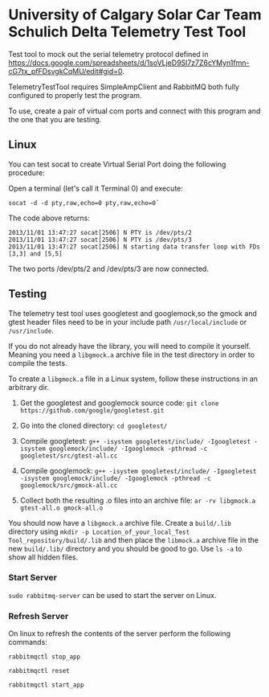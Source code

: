 # University of Calgary Solar Car Team Schulich Delta Telemetry Test Tool

Test tool to mock out the serial telemetry protocol defined in https://docs.google.com/spreadsheets/d/1soVLjeD9Sl7z7Z6cYMyn1fmn-cG7tx_pfFDsvgkCqMU/edit#gid=0.

TelemetryTestTool requires SimpleAmpClient and RabbitMQ both fully configured to properly test the program. 

To use, create a pair of virtual com ports and connect with this program and the one that you are testing.

## Linux
You can test socat to create Virtual Serial Port doing the following procedure:

Open a terminal (let's call it Terminal 0) and execute:

```
socat -d -d pty,raw,echo=0 pty,raw,echo=0`
```

The code above returns:

```
2013/11/01 13:47:27 socat[2506] N PTY is /dev/pts/2
2013/11/01 13:47:27 socat[2506] N PTY is /dev/pts/3
2013/11/01 13:47:27 socat[2506] N starting data transfer loop with FDs [3,3] and [5,5]
```

The two ports /dev/pts/2 and /dev/pts/3 are now connected.

## Testing
The telemetry test tool uses googletest and googlemock,so the gmock and gtest header files need to be in your include path `/usr/local/include` or `/usr/include`.

If you do not already have the library, you will need to compile it yourself.
Meaning you need a `libgmock.a` archive file in the test directory in order to compile the tests.

To create a `libgmock.a` file in a Linux system, follow these instructions in an arbitrary dir.

1. Get the googletest and googlemock source code:
    `git clone https://github.com/google/googletest.git`

2. Go into the cloned directory:
    `cd googletest/`

3. Compile googletest:
    `g++ -isystem googletest/include/ -Igoogletest -isystem googlemock/include/ -Igooglemock -pthread -c googletest/src/gtest-all.cc`

4. Compile googlemock:
    `g++ -isystem googletest/include/ -Igoogletest -isystem googlemock/include/ -Igooglemock -pthread -c googlemock/src/gmock-all.cc`

5. Collect both the resulting .o files into an archive file:
    `ar -rv libgmock.a gtest-all.o gmock-all.o`

You should now have a `libgmock.a` archive file.
Create a `build/.lib` directory using `mkdir -p Location_of_your_local_Test Tool_repository/build/.lib` and then place the `libmock.a` archive file in the new `build/.lib/` directory and you should be good to go.
Use `ls -a` to show all hidden files.

### Start Server

`sudo rabbitmq-server` can be used to start the server on Linux.

### Refresh Server

On linux to refresh the contents of the server perform the following commands:

`rabbitmqctl stop_app`

`rabbitmqctl reset`

`rabbitmqctl start_app`

